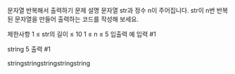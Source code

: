 문자열 반복해서 출력하기
문제 설명
문자열 str과 정수 n이 주어집니다.
str이 n번 반복된 문자열을 만들어 출력하는 코드를 작성해 보세요.

제한사항
1 ≤ str의 길이 ≤ 10
1 ≤ n ≤ 5
입출력 예
입력 #1

string 5
출력 #1

stringstringstringstringstring